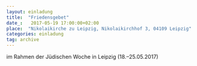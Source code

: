 ```yaml
---
layout: einladung
title:  "Friedensgebet"
date_:   2017-05-19 17:00:00+02:00
place:  "Nikolaikirche zu Leipzig, Nikolaikirchhof 3, 04109 Leipzig"
categories: einladung
tag: archive
---
```

im Rahmen der Jüdischen Woche in Leipzig (18.–25.05.2017)
